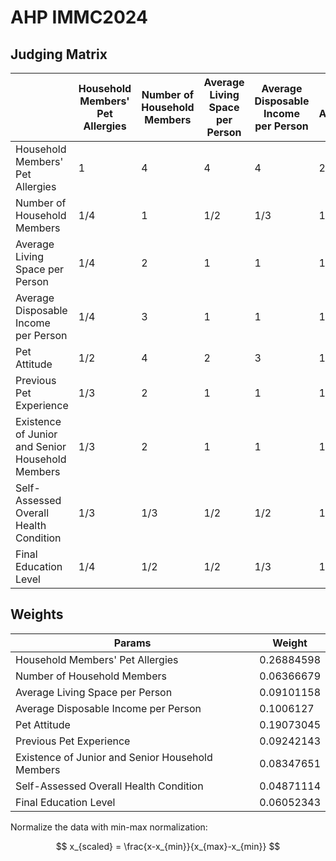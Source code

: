 # AHP IMMC2024


## Judging Matrix

|  | Household Members' Pet Allergies | Number of Household Members | Average Living Space per Person | Average Disposable Income per Person | Pet Attitude | Previous Pet Experience | Existence of Junior and Senior Household Members | Self-Assessed Overall Health Condition | Final Education Level |
| --- | --- | --- | --- | --- | --- | --- | --- | --- | --- |
| Household Members' Pet Allergies | 1 | 4 | 4 | 4 | 2 | 3 | 3 | 3 | 4 |
| Number of Household Members | 1/4 | 1 | 1/2 | 1/3 | 1/4 | 1/2 | 1/2 | 3 | 2 |
| Average Living Space per Person | 1/4 | 2 | 1 | 1 | 1/2 | 1 | 1 | 2 | 2 |
| Average Disposable Income per Person | 1/4 | 3 | 1 | 1 | 1/3 | 1 | 1 | 2 | 3 |
| Pet Attitude | 1/2 | 4 | 2 | 3 | 1 | 3 | 2 | 3 | 3 |
| Previous Pet Experience | 1/3 | 2 | 1 | 1 | 1/3 | 1 | 2 | 2 | 1 |
| Existence of Junior and Senior Household Members | 1/3 | 2 | 1 | 1 | 1/2 | 1/2 | 1 | 1 | 2 |
| Self-Assessed Overall Health Condition | 1/3 | 1/3 | 1/2 | 1/2 | 1/3 | 1/2 | 1 | 1 | 1/3 |
| Final Education Level | 1/4 | 1/2 | 1/2 | 1/3 | 1/3 | 1 | 1/2 | 3 | 1 |

## Weights

| Params | Weight |
| --- | --- |
| Household Members' Pet Allergies| 0.26884598 |
| Number of Household Members | 0.06366679 |
| Average Living Space per Person | 0.09101158 |
| Average Disposable Income per Person | 0.1006127 |
| Pet Attitude | 0.19073045 |
| Previous Pet Experience | 0.09242143 |
| Existence of Junior and Senior Household Members | 0.08347651 |
| Self-Assessed Overall Health Condition | 0.04871114 |
| Final Education Level | 0.06052343 |

Normalize the data with min-max normalization:

$$
x_{scaled} = \frac{x-x_{min}}{x_{max}-x_{min}}
$$



